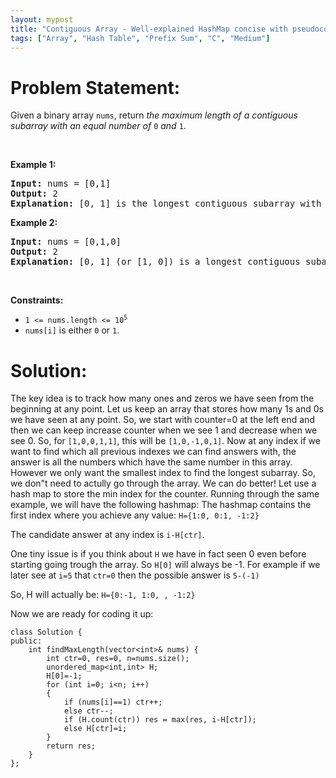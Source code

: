 ```yaml
---
layout: mypost
title: "Contiguous Array - Well-explained HashMap concise with pseudocode"
tags: ["Array", "Hash Table", "Prefix Sum", "C", "Medium"]
---
```

# Problem Statement:
<p>Given a binary array <code>nums</code>, return <em>the maximum length of a contiguous subarray with an equal number of </em><code>0</code><em> and </em><code>1</code>.</p>

<p>&nbsp;</p>
<p><strong class="example">Example 1:</strong></p>

<pre>
<strong>Input:</strong> nums = [0,1]
<strong>Output:</strong> 2
<strong>Explanation:</strong> [0, 1] is the longest contiguous subarray with an equal number of 0 and 1.
</pre>

<p><strong class="example">Example 2:</strong></p>

<pre>
<strong>Input:</strong> nums = [0,1,0]
<strong>Output:</strong> 2
<strong>Explanation:</strong> [0, 1] (or [1, 0]) is a longest contiguous subarray with equal number of 0 and 1.
</pre>

<p>&nbsp;</p>
<p><strong>Constraints:</strong></p>

<ul>
	<li><code>1 &lt;= nums.length &lt;= 10<sup>5</sup></code></li>
	<li><code>nums[i]</code> is either <code>0</code> or <code>1</code>.</li>
</ul>

# Solution:
The key idea is to track how many ones and zeros we have seen from the beginning at any point. Let us keep an array that stores how many 1s and 0s we have seen at any point.
So, we start with counter=0 at the left end and then we can keep increase counter when we see 1 and decrease when we see 0. 
So, for `[1,0,0,1,1]`, this will be `[1,0,-1,0,1]`.
Now at any index if we want to find which all previous indexes we can find answers with, the answer is all the numbers which have the same number in this array. However we only want the smallest index to find the longest subarray. So, we don"t need to actully go through the array. We can do better! Let use a hash map to store the min index for the counter. 
Running through the same example, we will have the following hashmap:
The hashmap contains the first index where you achieve any value:
`H={1:0, 0:1, -1:2}`

The candidate answer at any index is `i-H[ctr]`.

One tiny issue is if you think about `H` we have in fact seen 0 even before starting going trough the array. So `H[0]` will always be -1. For example if we later see at `i=5` that `ctr=0` then the possible answer is `5-(-1)`

So, H will actually be:
`H={0:-1, 1:0, , -1:2}`

Now we are ready for coding it up:
```
class Solution {
public:
    int findMaxLength(vector<int>& nums) {
        int ctr=0, res=0, n=nums.size();
        unordered_map<int,int> H;
        H[0]=-1;
        for (int i=0; i<n; i++)
        {
            if (nums[i]==1) ctr++;
            else ctr--;
            if (H.count(ctr)) res = max(res, i-H[ctr]);
            else H[ctr]=i;
        }
        return res;
    }
};
```